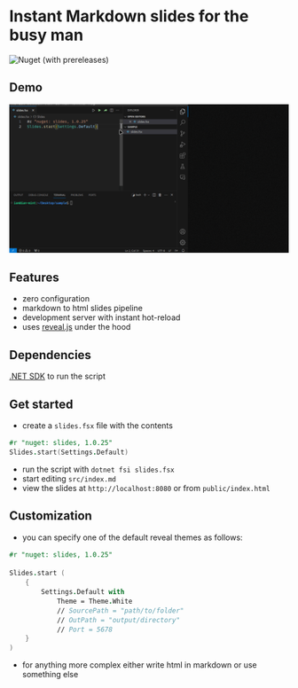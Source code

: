 # Instant Markdown slides for the busy man

![Nuget (with prereleases)](https://img.shields.io/nuget/vpre/slides)

## Demo

![](img/demo.gif)

## Features

- zero configuration
- markdown to html slides pipeline
- development server with instant hot-reload
- uses [reveal.js](https://revealjs.com/) under the hood


## Dependencies

[.NET SDK](https://dotnet.microsoft.com/en-us/download) to run the script

## Get started 

- create a `slides.fsx` file with the contents
```fsharp
#r "nuget: slides, 1.0.25"
Slides.start(Settings.Default)
```
- run the script with `dotnet fsi slides.fsx`
- start editing `src/index.md` 
- view the slides at `http://localhost:8080` or from `public/index.html`


## Customization

- you can specify one of the default reveal themes as follows:
```fsharp
#r "nuget: slides, 1.0.25"

Slides.start (
    {
        Settings.Default with
            Theme = Theme.White
            // SourcePath = "path/to/folder"
            // OutPath = "output/directory"
            // Port = 5678
    }
)
```
- for anything more complex either write html in markdown or use something else